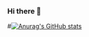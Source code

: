 ### Hi there 👋

<!--
**liubrook/liubrook** is a ✨ _special_ ✨ repository because its `README.md` (this file) appears on your GitHub profile.

Here are some ideas to get you started:

- 🔭 I’m currently working on ...
- 🌱 I’m currently learning ...
- 👯 I’m looking to collaborate on ...
- 🤔 I’m looking for help with ...
- 💬 Ask me about ...
- 📫 How to reach me: ...
- 😄 Pronouns: ...
- ⚡ Fun fact: ...
-->
#[![Anurag's GitHub stats](https://github-readme-stats.vercel.app/api?username=brookliu)](https://github.com/anuraghazra/github-readme-stats)
